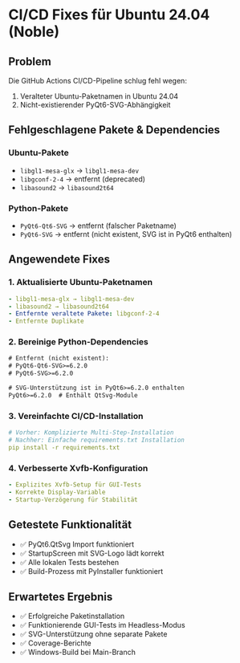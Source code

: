 # CI/CD Fixes für Ubuntu 24.04 (Noble)

## Problem
Die GitHub Actions CI/CD-Pipeline schlug fehl wegen:
1. Veralteter Ubuntu-Paketnamen in Ubuntu 24.04
2. Nicht-existierender PyQt6-SVG-Abhängigkeit

## Fehlgeschlagene Pakete & Dependencies

### Ubuntu-Pakete
- `libgl1-mesa-glx` → `libgl1-mesa-dev`
- `libgconf-2-4` → entfernt (deprecated)
- `libasound2` → `libasound2t64`

### Python-Pakete
- `PyQt6-Qt6-SVG` → entfernt (falscher Paketname)
- `PyQt6-SVG` → entfernt (nicht existent, SVG ist in PyQt6 enthalten)

## Angewendete Fixes

### 1. Aktualisierte Ubuntu-Paketnamen
```yaml
- libgl1-mesa-glx → libgl1-mesa-dev
- libasound2 → libasound2t64
- Entfernte veraltete Pakete: libgconf-2-4
- Entfernte Duplikate
```

### 2. Bereinige Python-Dependencies
```txt
# Entfernt (nicht existent):
# PyQt6-Qt6-SVG>=6.2.0
# PyQt6-SVG>=6.2.0

# SVG-Unterstützung ist in PyQt6>=6.2.0 enthalten
PyQt6>=6.2.0  # Enthält QtSvg-Module
```

### 3. Vereinfachte CI/CD-Installation
```yaml
# Vorher: Komplizierte Multi-Step-Installation
# Nachher: Einfache requirements.txt Installation
pip install -r requirements.txt
```

### 4. Verbesserte Xvfb-Konfiguration
```yaml
- Explizites Xvfb-Setup für GUI-Tests
- Korrekte Display-Variable
- Startup-Verzögerung für Stabilität
```

## Getestete Funktionalität
- ✅ PyQt6.QtSvg Import funktioniert
- ✅ StartupScreen mit SVG-Logo lädt korrekt
- ✅ Alle lokalen Tests bestehen
- ✅ Build-Prozess mit PyInstaller funktioniert

## Erwartetes Ergebnis
- ✅ Erfolgreiche Paketinstallation
- ✅ Funktionierende GUI-Tests im Headless-Modus
- ✅ SVG-Unterstützung ohne separate Pakete
- ✅ Coverage-Berichte
- ✅ Windows-Build bei Main-Branch
